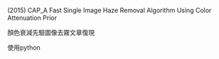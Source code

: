 (2015) CAP_A Fast Single Image Haze Removal Algorithm Using Color Attenuation Prior

顏色衰減先驗圖像去霧文章復現

使用python
